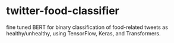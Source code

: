 # twitter-food-classifier
fine tuned BERT for binary classification of food-related tweets as healthy/unhealthy, using TensorFlow, Keras, and Transformers.
